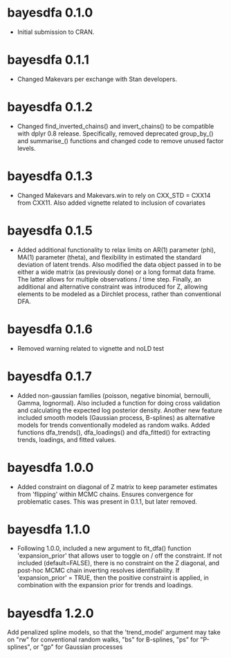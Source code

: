 # bayesdfa 0.1.0

* Initial submission to CRAN.

# bayesdfa 0.1.1

* Changed Makevars per exchange with Stan developers.

# bayesdfa 0.1.2

* Changed find_inverted_chains() and invert_chains() to be compatible with dplyr 0.8 release. Specifically, removed deprecated group_by_() and summarise_() functions and changed code to remove unused factor levels.

# bayesdfa 0.1.3

* Changed Makevars and Makevars.win to rely on CXX_STD = CXX14 from CXX11. Also added vignette related to inclusion of covariates

# bayesdfa 0.1.5

* Added additional functionality to relax limits on AR(1) parameter (phi), MA(1) parameter (theta), and flexibility in estimated the standard deviation of latent trends. Also modified the data object passed in to be either a wide matrix (as previously done) or a long format data frame. The latter allows for multiple observations / time step. Finally, an additional and alternative constraint was introduced for Z, allowing elements to be modeled as a Dirchlet process, rather than conventional DFA. 

# bayesdfa 0.1.6

* Removed warning related to vignette and noLD test

# bayesdfa 0.1.7

* Added non-gaussian families (poisson, negative binomial, bernoulli, Gamma, lognormal). Also included a function for doing cross validation and calculating the expected log posterior density. Another new feature included smooth models (Gaussian process, B-splines) as alternative models for trends conventionally modeled as random walks. Added functions dfa_trends(), dfa_loadings() and dfa_fitted() for extracting trends, loadings, and fitted values. 

# bayesdfa 1.0.0

* Added constraint on diagonal of Z matrix to keep parameter estimates from 'flipping' within MCMC chains. Ensures convergence for problematic cases. This was present in 0.1.1, but later removed. 

# bayesdfa 1.1.0

* Following 1.0.0, included a new argument to fit_dfa() function 'expansion_prior' that allows user to toggle on / off the constraint. If not included (default=FALSE), there is no constraint on the Z diagonal, and post-hoc MCMC chain inverting resolves identifiability. If 'expansion_prior' = TRUE, then the positive constraint is applied, in combination with the expansion prior for trends and loadings. 

# bayesdfa 1.2.0

Add penalized spline models, so that the 'trend_model' argument may take on
"rw" for conventional random walks, "bs" for B-splines, "ps" for "P-splines",
or "gp" for Gaussian processes
